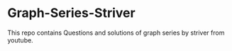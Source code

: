 # Graph-Series-Striver
This repo contains Questions and solutions of graph series by striver from youtube.
